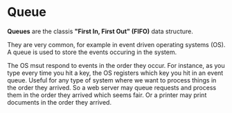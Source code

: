 # Queue

**Queues** are the classis **"First In, First Out" (FIFO)** data structure.

They are very common, for example in event driven operating systems (OS). A queue is used to store the events occuring in the system. 

The OS msut respond to events in the order they occur. For instance, as you type every time you hit a key, the OS registers which key you hit in an event queue.  Useful for any type of system where we want to process things in the order they arrived. So a web server may queue requests and process them in the order they arrived which seems fair. Or a printer may print documents in the order they arrived. 
